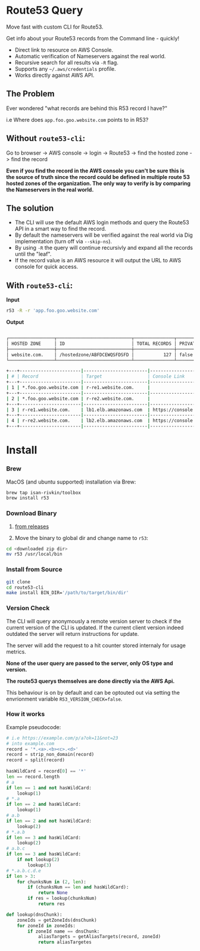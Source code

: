 # Route53 Query 

Move fast with custom CLI for Route53. 

Get info about your Route53 records from the Command line - quickly!

* Direct link to resource on AWS Console.
* Automatic verification of Nameservers against the real world.
* Recursive search for all results via `-R` flag.
* Supports any `~/.aws/credentials` profile.
* Works directly against AWS API.


## The Problem

Ever wondered "what records are behind this R53 record I have?" 

i.e  Where does `app.foo.goo.website.com` points to in R53?  

## Without `route53-cli`: 

Go to browser -> AWS console -> login -> Route53 -> find the hosted zone -> find the record 

**Even if you find the record in the AWS console you can't be sure this is the source of truth since the record could be defined in multiple route 53 hosted zones of the organization. The only way to verify is by comparing the Nameservers in the real world.**

## The solution 

- The CLI will use the default AWS login methods and query the Route53 API in a smart way to find the record. 
- By default the nameservers will be verified against the real world via Dig implementation (turn off via `--skip-ns`).
- By using `-R` the query will continue recursivly and expand all the records until the "leaf".
- If the record value is an AWS resource it will output the URL to AWS console for quick access.

## With `route53-cli`:

**Input**

```bash
r53 -R -r 'app.foo.goo.website.com'
``` 

**Output**

```bash

┌─────────────────┬────────────────────────────┬───────────────┬─────────┐
│ HOSTED ZONE     │ ID                         │ TOTAL RECORDS │ PRIVATE │
├─────────────────┼────────────────────────────┼───────────────┼─────────┤
│ website.com.    │ /hostedzone/ABFDCEWQSFDSFD │           127 │ false   │
└─────────────────┴────────────────────────────┴───────────────┴─────────┘

+---+-----------------------|------------------------|--------------------------------------|---------+
| # | Record                | Target                 | Console Link                         | TYPE    |
+---+-----------------------|------------------------|--------------------------------------|---------+
| 1 | *.foo.goo.website.com | r-re1.website.com.     |                                      | A       |
+---+-----------------------|------------------------|--------------------------------------|---------+
| 2 | *.foo.goo.website.com | r-re2.website.com.     |                                      | A       |
+---+-----------------------|------------------------|--------------------------------------|---------+
| 3 | r-re1.website.com.    | lb1.elb.amazonaws.com  | https://console.aws.amazon.com/alb-1 | A       |
+---+-----------------------|------------------------|--------------------------------------|---------+
| 4 | r-re2.website.com.    | lb2.elb.amazonaws.com  | https://console.aws.amazon.com/alb-2 | A       |
+---+-----------------------|------------------------|------------------------------------------------+

```

# Install 

### Brew 

MacOS (and ubuntu supported) installation via Brew:

```bash
brew tap isan-rivkin/toolbox
brew install r53
```

### Download Binary

1. [from releases](https://github.com/Isan-Rivkin/route53-cli/releases)

2. Move the binary to global dir and change name to `r53`:

```bash
cd <downloaded zip dir>
mv r53 /usr/local/bin
```

### Install from Source

```bash
git clone 
cd route53-cli
make install BIN_DIR='/path/to/target/bin/dir'
```

### Version Check 

The CLI will query anonymously a remote version server to check if the current version of the CLI is updated.
If the current client version indeed outdated the server will return instructions for update. 

The server will add the request to a hit counter stored internaly for usage metrics. 

**None of the user query are passed to the server, only OS type and version.**

**The route53 querys themselves are done directly via the AWS Api.**

This behaviour is on by default and can be optouted out via setting the envrionment variable `R53_VERSION_CHECK=false`. 

### How it works 

Example pseudocode: 

```python
# i.e https://example.com/p/a?ok=11&not=23
# into example.com 
record = '*.<a>.<b><c>.<d>'
record = strip_non_domain(record)
record = split(record)
 
hasWildCard = record[0] == '*'
len == record.length
# a 
if len == 1 and not hasWildCard: 
    lookup(1)
# *.a
if len == 2 and hasWildCard:  
    lookup(1)
# a.b
if len == 2 and not hasWildCard:  
    lookup(2)
# *.a.b
if len == 3 and hasWildCard: 
    lookup(2)
# a.b.c
if len == 3 and hasWildCard: 
    if not lookup(2)
        lookup(3)
# *.a.b.c.d.e
if len > 3:
    for chunksNum in (2, len):
        if (chunksNum == len and hasWildCard):
            return None
        if res = lookup(chunksNum)
            return res 

def lookup(dnsChunk):
    zoneIds = getZoneIds(dnsChunk)
    for zoneId in zoneIds:
        if zoneId name == dnsChunk: 
            aliasTargets = getAliasTargets(record, zoneId)
            return aliasTargetes
```
